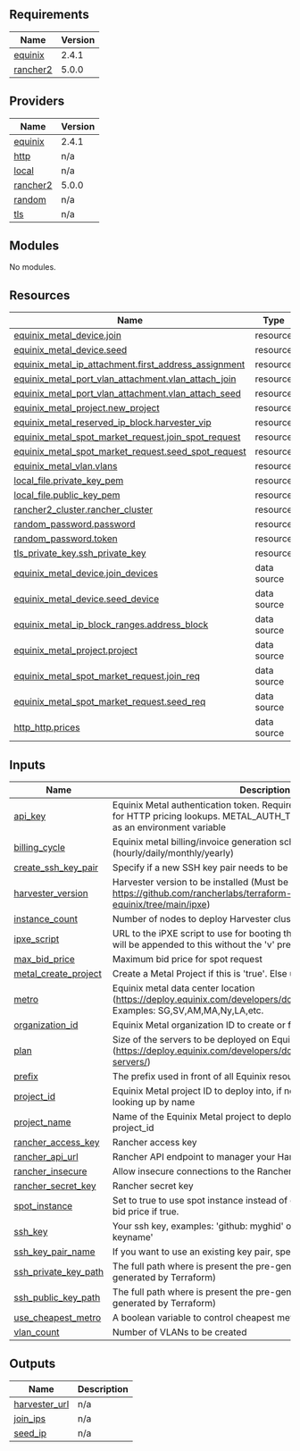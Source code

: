 ## Requirements

| Name | Version |
|------|---------|
| <a name="requirement_equinix"></a> [equinix](#requirement\_equinix) | 2.4.1 |
| <a name="requirement_rancher2"></a> [rancher2](#requirement\_rancher2) | 5.0.0 |

## Providers

| Name | Version |
|------|---------|
| <a name="provider_equinix"></a> [equinix](#provider\_equinix) | 2.4.1 |
| <a name="provider_http"></a> [http](#provider\_http) | n/a |
| <a name="provider_local"></a> [local](#provider\_local) | n/a |
| <a name="provider_rancher2"></a> [rancher2](#provider\_rancher2) | 5.0.0 |
| <a name="provider_random"></a> [random](#provider\_random) | n/a |
| <a name="provider_tls"></a> [tls](#provider\_tls) | n/a |

## Modules

No modules.

## Resources

| Name | Type |
|------|------|
| [equinix_metal_device.join](https://registry.terraform.io/providers/equinix/equinix/2.4.1/docs/resources/metal_device) | resource |
| [equinix_metal_device.seed](https://registry.terraform.io/providers/equinix/equinix/2.4.1/docs/resources/metal_device) | resource |
| [equinix_metal_ip_attachment.first_address_assignment](https://registry.terraform.io/providers/equinix/equinix/2.4.1/docs/resources/metal_ip_attachment) | resource |
| [equinix_metal_port_vlan_attachment.vlan_attach_join](https://registry.terraform.io/providers/equinix/equinix/2.4.1/docs/resources/metal_port_vlan_attachment) | resource |
| [equinix_metal_port_vlan_attachment.vlan_attach_seed](https://registry.terraform.io/providers/equinix/equinix/2.4.1/docs/resources/metal_port_vlan_attachment) | resource |
| [equinix_metal_project.new_project](https://registry.terraform.io/providers/equinix/equinix/2.4.1/docs/resources/metal_project) | resource |
| [equinix_metal_reserved_ip_block.harvester_vip](https://registry.terraform.io/providers/equinix/equinix/2.4.1/docs/resources/metal_reserved_ip_block) | resource |
| [equinix_metal_spot_market_request.join_spot_request](https://registry.terraform.io/providers/equinix/equinix/2.4.1/docs/resources/metal_spot_market_request) | resource |
| [equinix_metal_spot_market_request.seed_spot_request](https://registry.terraform.io/providers/equinix/equinix/2.4.1/docs/resources/metal_spot_market_request) | resource |
| [equinix_metal_vlan.vlans](https://registry.terraform.io/providers/equinix/equinix/2.4.1/docs/resources/metal_vlan) | resource |
| [local_file.private_key_pem](https://registry.terraform.io/providers/hashicorp/local/latest/docs/resources/file) | resource |
| [local_file.public_key_pem](https://registry.terraform.io/providers/hashicorp/local/latest/docs/resources/file) | resource |
| [rancher2_cluster.rancher_cluster](https://registry.terraform.io/providers/rancher/rancher2/5.0.0/docs/resources/cluster) | resource |
| [random_password.password](https://registry.terraform.io/providers/hashicorp/random/latest/docs/resources/password) | resource |
| [random_password.token](https://registry.terraform.io/providers/hashicorp/random/latest/docs/resources/password) | resource |
| [tls_private_key.ssh_private_key](https://registry.terraform.io/providers/hashicorp/tls/latest/docs/resources/private_key) | resource |
| [equinix_metal_device.join_devices](https://registry.terraform.io/providers/equinix/equinix/2.4.1/docs/data-sources/metal_device) | data source |
| [equinix_metal_device.seed_device](https://registry.terraform.io/providers/equinix/equinix/2.4.1/docs/data-sources/metal_device) | data source |
| [equinix_metal_ip_block_ranges.address_block](https://registry.terraform.io/providers/equinix/equinix/2.4.1/docs/data-sources/metal_ip_block_ranges) | data source |
| [equinix_metal_project.project](https://registry.terraform.io/providers/equinix/equinix/2.4.1/docs/data-sources/metal_project) | data source |
| [equinix_metal_spot_market_request.join_req](https://registry.terraform.io/providers/equinix/equinix/2.4.1/docs/data-sources/metal_spot_market_request) | data source |
| [equinix_metal_spot_market_request.seed_req](https://registry.terraform.io/providers/equinix/equinix/2.4.1/docs/data-sources/metal_spot_market_request) | data source |
| [http_http.prices](https://registry.terraform.io/providers/hashicorp/http/latest/docs/data-sources/http) | data source |

## Inputs

| Name | Description | Type | Default | Required |
|------|-------------|------|---------|:--------:|
| <a name="input_api_key"></a> [api\_key](#input\_api\_key) | Equinix Metal authentication token. Required when using Spot Instances for HTTP pricing lookups. METAL\_AUTH\_TOKEN should always be set as an environment variable | `string` | `""` | no |
| <a name="input_billing_cycle"></a> [billing\_cycle](#input\_billing\_cycle) | Equinix metal billing/invoice generation schedule (hourly/daily/monthly/yearly) | `string` | `"hourly"` | no |
| <a name="input_create_ssh_key_pair"></a> [create\_ssh\_key\_pair](#input\_create\_ssh\_key\_pair) | Specify if a new SSH key pair needs to be created for the instances | `bool` | `true` | no |
| <a name="input_harvester_version"></a> [harvester\_version](#input\_harvester\_version) | Harvester version to be installed (Must be a valid version tag from https://github.com/rancherlabs/terraform-harvester-equinix/tree/main/ipxe) | `string` | `"v1.3.1"` | no |
| <a name="input_instance_count"></a> [instance\_count](#input\_instance\_count) | Number of nodes to deploy Harvester cluster | `number` | `3` | no |
| <a name="input_ipxe_script"></a> [ipxe\_script](#input\_ipxe\_script) | URL to the iPXE script to use for booting the server (harvester\_version will be appended to this without the 'v' prefix) | `string` | `"https://raw.githubusercontent.com/rancherlabs/terraform-harvester-equinix/main/ipxe/ipxe-"` | no |
| <a name="input_max_bid_price"></a> [max\_bid\_price](#input\_max\_bid\_price) | Maximum bid price for spot request | `string` | `"0.75"` | no |
| <a name="input_metal_create_project"></a> [metal\_create\_project](#input\_metal\_create\_project) | Create a Metal Project if this is 'true'. Else use provided 'project\_name' | `bool` | `false` | no |
| <a name="input_metro"></a> [metro](#input\_metro) | Equinix metal data center location (https://deploy.equinix.com/developers/docs/metal/locations/metros/). Examples: SG,SV,AM,MA,Ny,LA,etc. | `string` | `"SG"` | no |
| <a name="input_organization_id"></a> [organization\_id](#input\_organization\_id) | Equinix Metal organization ID to create or find a project in | `string` | `""` | no |
| <a name="input_plan"></a> [plan](#input\_plan) | Size of the servers to be deployed on Equinix metal (https://deploy.equinix.com/developers/docs/metal/hardware/standard-servers/) | `string` | `"m3.small.x86"` | no |
| <a name="input_prefix"></a> [prefix](#input\_prefix) | The prefix used in front of all Equinix resources | `string` | `"equinix-tf"` | no |
| <a name="input_project_id"></a> [project\_id](#input\_project\_id) | Equinix Metal project ID to deploy into, if not creating a new project or looking up by name | `string` | `""` | no |
| <a name="input_project_name"></a> [project\_name](#input\_project\_name) | Name of the Equinix Metal project to deploy into, when not looking up by project\_id | `string` | `"Harvester Labs"` | no |
| <a name="input_rancher_access_key"></a> [rancher\_access\_key](#input\_rancher\_access\_key) | Rancher access key | `string` | `""` | no |
| <a name="input_rancher_api_url"></a> [rancher\_api\_url](#input\_rancher\_api\_url) | Rancher API endpoint to manager your Harvester cluster | `string` | `""` | no |
| <a name="input_rancher_insecure"></a> [rancher\_insecure](#input\_rancher\_insecure) | Allow insecure connections to the Rancher API | `bool` | `false` | no |
| <a name="input_rancher_secret_key"></a> [rancher\_secret\_key](#input\_rancher\_secret\_key) | Rancher secret key | `string` | `""` | no |
| <a name="input_spot_instance"></a> [spot\_instance](#input\_spot\_instance) | Set to true to use spot instance instead of on demand. Also set your max bid price if true. | `bool` | `true` | no |
| <a name="input_ssh_key"></a> [ssh\_key](#input\_ssh\_key) | Your ssh key, examples: 'github: myghid' or 'ssh-rsa AAAAblahblah== keyname' | `string` | `""` | no |
| <a name="input_ssh_key_pair_name"></a> [ssh\_key\_pair\_name](#input\_ssh\_key\_pair\_name) | If you want to use an existing key pair, specify its name | `string` | `null` | no |
| <a name="input_ssh_private_key_path"></a> [ssh\_private\_key\_path](#input\_ssh\_private\_key\_path) | The full path where is present the pre-generated SSH PRIVATE key (not generated by Terraform) | `string` | `null` | no |
| <a name="input_ssh_public_key_path"></a> [ssh\_public\_key\_path](#input\_ssh\_public\_key\_path) | The full path where is present the pre-generated SSH PUBLIC key (not generated by Terraform) | `string` | `null` | no |
| <a name="input_use_cheapest_metro"></a> [use\_cheapest\_metro](#input\_use\_cheapest\_metro) | A boolean variable to control cheapest metro selection | `bool` | `true` | no |
| <a name="input_vlan_count"></a> [vlan\_count](#input\_vlan\_count) | Number of VLANs to be created | `number` | `2` | no |

## Outputs

| Name | Description |
|------|-------------|
| <a name="output_harvester_url"></a> [harvester\_url](#output\_harvester\_url) | n/a |
| <a name="output_join_ips"></a> [join\_ips](#output\_join\_ips) | n/a |
| <a name="output_seed_ip"></a> [seed\_ip](#output\_seed\_ip) | n/a |
